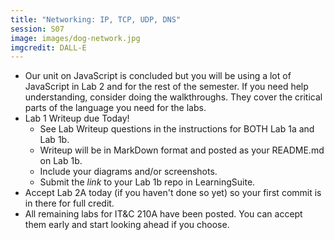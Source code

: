 ```yaml
---
title: "Networking: IP, TCP, UDP, DNS"
session: S07
image: images/dog-network.jpg
imgcredit: DALL-E
---
```

* Our unit on JavaScript is concluded but you will be using a lot of JavaScript in Lab 2 and for the rest of the semester. If you need help understanding, consider doing the walkthroughs. They cover the critical parts of the language you need for the labs.
* Lab 1 Writeup due Today!
    * See Lab Writeup questions in the instructions for BOTH Lab 1a and Lab 1b.
    * Writeup will be in MarkDown format and posted as your README.md on Lab 1b.
    * Include your diagrams and/or screenshots.
    * Submit the _link_ to your Lab 1b repo in LearningSuite.
* Accept Lab 2A today (if you haven't done so yet) so your first commit is in there for full credit.
* All remaining labs for IT&C 210A have been posted. You can accept them early and start looking ahead if you choose.
